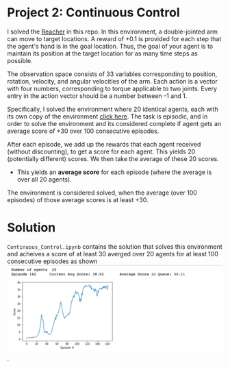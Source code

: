 [//]: # (Image References)

[image1]: https://user-images.githubusercontent.com/10624937/43851024-320ba930-9aff-11e8-8493-ee547c6af349.gif "Trained Agent"
[image2]: https://user-images.githubusercontent.com/10624937/43851646-d899bf20-9b00-11e8-858c-29b5c2c94ccc.png "Crawler"


# Project 2: Continuous Control


I solved the [Reacher](https://github.com/Unity-Technologies/ml-agents/blob/master/docs/Learning-Environment-Examples.md#reacher) in this repo. In this environment, a double-jointed arm can move to target locations. A reward of +0.1 is provided for each step that the agent's hand is in the goal location. Thus, the goal of your agent is to maintain its position at the target location for as many time steps as possible.

The observation space consists of 33 variables corresponding to position, rotation, velocity, and angular velocities of the arm. Each action is a vector with four numbers, corresponding to torque applicable to two joints. Every entry in the action vector should be a number between -1 and 1.

Specifically, I solved the environment where 20 identical agents, each with its own copy of the environment [click here](https://s3-us-west-1.amazonaws.com/udacity-drlnd/P2/Reacher/Reacher.app.zip).  The task is episodic, and in order to solve the environment and its considered complete if agent gets an average score of +30 over 100 consecutive episodes. 

After each episode, we add up the rewards that each agent received (without discounting), to get a score for each agent.  This yields 20 (potentially different) scores.  We then take the average of these 20 scores. 
- This yields an **average score** for each episode (where the average is over all 20 agents).

The environment is considered solved, when the average (over 100 episodes) of those average scores is at least +30. 



# Solution 

 `Continuous_Control.ipynb` contains the solution that solves this environment and acheives a score of at least 30 averged over 20 agents for at least 100 consecutive episodes as shown ![alt text](reward_20_agents.png). 







